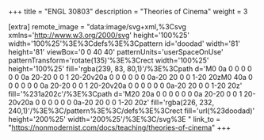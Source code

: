 +++
title = "ENGL 30803"
description = "Theories of Cinema" 
weight = 3

[extra]
remote_image = "data:image/svg+xml,%3Csvg xmlns='http://www.w3.org/2000/svg' height='100%25' width='100%25'%3E%3Cdefs%3E%3Cpattern id='doodad' width='81' height='81' viewBox='0 0 40 40' patternUnits='userSpaceOnUse' patternTransform='rotate(135)'%3E%3Crect width='100%25' height='100%25' fill='rgba(239, 83, 80,1)'/%3E%3Cpath d='M0 0a 0 0 0 0 0 0 0a 20-20 0 0 1 20-20v20a 0 0 0 0 0 0 0a-20 20 0 0 1-20 20zM0 40a 0 0 0 0 0 0 0a 20-20 0 0 1 20-20v20a 0 0 0 0 0 0 0a-20 20 0 0 1-20 20z' fill='%231a202c'/%3E%3Cpath d='M20 20a 0 0 0 0 0 0 0a 20-20 0 0 1 20-20v20a 0 0 0 0 0 0 0a-20 20 0 0 1-20 20z' fill='rgba(226, 232, 240,1)'/%3E%3C/pattern%3E%3C/defs%3E%3Crect fill='url(%23doodad)' height='200%25' width='200%25'/%3E%3C/svg%3E "
link_to = "https://nonmodernist.com/docs/teaching/theories-of-cinema"
+++
